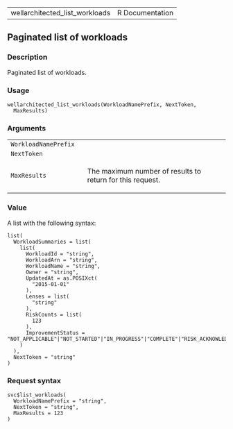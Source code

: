 <table style="width: 100%;">
<tbody>
<tr class="odd">
<td>wellarchitected_list_workloads</td>
<td style="text-align: right;">R Documentation</td>
</tr>
</tbody>
</table>

## Paginated list of workloads

### Description

Paginated list of workloads.

### Usage

    wellarchitected_list_workloads(WorkloadNamePrefix, NextToken,
      MaxResults)

### Arguments

<table>
<colgroup>
<col style="width: 35%" />
<col style="width: 65%" />
</colgroup>
<tbody>
<tr class="odd">
<td><code
id="wellarchitected_list_workloads_:_WorkloadNamePrefix">WorkloadNamePrefix</code></td>
<td></td>
</tr>
<tr class="even">
<td><code
id="wellarchitected_list_workloads_:_NextToken">NextToken</code></td>
<td></td>
</tr>
<tr class="odd">
<td><code
id="wellarchitected_list_workloads_:_MaxResults">MaxResults</code></td>
<td><p>The maximum number of results to return for this
request.</p></td>
</tr>
</tbody>
</table>

### Value

A list with the following syntax:

    list(
      WorkloadSummaries = list(
        list(
          WorkloadId = "string",
          WorkloadArn = "string",
          WorkloadName = "string",
          Owner = "string",
          UpdatedAt = as.POSIXct(
            "2015-01-01"
          ),
          Lenses = list(
            "string"
          ),
          RiskCounts = list(
            123
          ),
          ImprovementStatus = "NOT_APPLICABLE"|"NOT_STARTED"|"IN_PROGRESS"|"COMPLETE"|"RISK_ACKNOWLEDGED"
        )
      ),
      NextToken = "string"
    )

### Request syntax

    svc$list_workloads(
      WorkloadNamePrefix = "string",
      NextToken = "string",
      MaxResults = 123
    )
